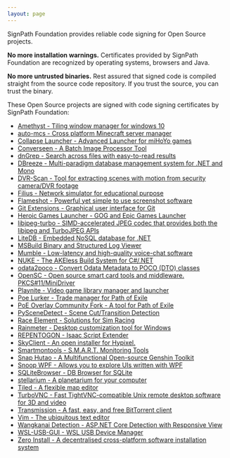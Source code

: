 ```yaml
---
layout: page
---
```


SignPath Foundation provides reliable code signing for Open Source projects. 

**No more installation warnings.** Certificates provided by SignPath Foundation are recognized by operating systems, browsers and Java.

**No more untrusted binaries.** Rest assured that signed code is compiled straight from the source code repository. If you trust the source, you can trust the binary.

These Open Source projects are signed with code signing certificates by SignPath Foundation:

* [Amethyst - Tiling window manager for windows 10](Amethyst)
* [auto-mcs - Cross platform Minecraft server manager](auto-mcs)
* [Collapse Launcher - Advanced Launcher for miHoYo games](CollapseLauncher)
* [Converseen - A Batch Image Processor Tool](converseen)
* [dnGrep - Search across files with easy-to-read results](dnGrep)
* [DBreeze - Multi-paradigm database management system for .NET and Mono](DBreeze)
* [DVR-Scan - Tool for extracting scenes with motion from security camera/DVR footage](DVR-Scan)
* [Filius - Network simulator for educational purpose](Filius)
* [Flameshot - Powerful yet simple to use screenshot software](flameshot)
* [Git Extensions - Graphical user interface for Git](GitExtensions)
* [Heroic Games Launcher - GOG and Epic Games Launcher](HeroicGamesLauncher)
* [libjpeg-turbo - SIMD-accelerated JPEG codec that provides both the libjpeg and TurboJPEG APIs](libjpeg-turbo)
* [LiteDB - Embedded NoSQL database for .NET](litedb.org)
* [MSBuild Binary and Structured Log Viewer](msbuildlog.com)
* [Mumble - Low-latency and high-quality voice-chat software](Mumble)
* [NUKE - The AKEless Build System for C#/.NET](nuke.build)
* [odata2poco - Convert Odata Metadata to POCO (DTO) classes](odata2poco)
* [OpenSC - Open source smart card tools and middleware. PKCS#11/MiniDriver](OpenSC)
* [Playnite - Video game library manager and launcher](Playnite)
* [Poe Lurker - Trade manager for Path of Exile](Poe-Lurker)
* [PoE Overlay Community Fork - A tool for Path of Exile](Poe-Overlay-CF)
* [PySceneDetect - Scene Cut/Transition Detection](PySceneDetect)
* [Race Element - Solutions for Sim Racing](Race-Element)
* [Rainmeter - Desktop customization tool for Windows](rainmeter)
* [REPENTOGON - Isaac Script Extender](repentogon.com)
* [SkyClient - An open installer for Hypixel.](SkyClient)
* [Smartmontools - S.M.A.R.T. Monitoring Tools](Smartmontools)
* [Snap Hutao - A Multifunctional Open-source Genshin Toolkit](SnapHutao)
* [Snoop WPF - Allows you to explore UIs written with WPF](SnoopWPF)
* [SQLiteBrowser - DB Browser for SQLite](SQLiteBrowser)
* [stellarium - A planetarium for your computer](stellarium.org)
* [Tiled - A flexible map editor](mapeditor.org)
* [TurboVNC - Fast TightVNC-compatible Unix remote desktop software for 3D and video](TurboVNC)
* [Transmission - A fast, easy, and free BitTorrent client](Transmission)
* [Vim - The ubiquitous text editor](Vim)
* [Wangkanai Detection - ASP.NET Core Detection with Responsive View](WangkanaiDetection)
* [WSL-USB-GUI - WSL USB Device Manager](WSLUSBGUI)
* [Zero Install - A decentralised cross-platform software installation system](0install)
